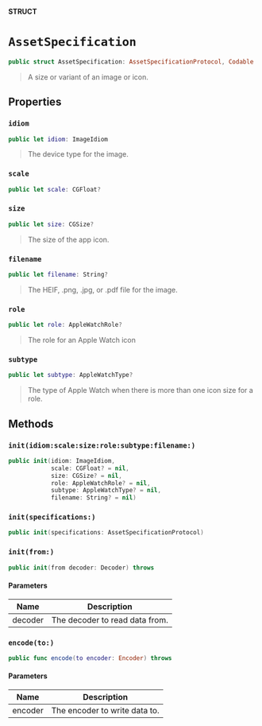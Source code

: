 **STRUCT**

# `AssetSpecification`

```swift
public struct AssetSpecification: AssetSpecificationProtocol, Codable
```

> A size or variant of an image or icon.

## Properties
### `idiom`

```swift
public let idiom: ImageIdiom
```

> The device type for the image.

### `scale`

```swift
public let scale: CGFloat?
```

### `size`

```swift
public let size: CGSize?
```

> The size of the app icon.

### `filename`

```swift
public let filename: String?
```

> The HEIF, .png, .jpg, or .pdf file for the image.

### `role`

```swift
public let role: AppleWatchRole?
```

> The role for an Apple Watch icon

### `subtype`

```swift
public let subtype: AppleWatchType?
```

> The type of Apple Watch when there is more than one icon size for a role.

## Methods
### `init(idiom:scale:size:role:subtype:filename:)`

```swift
public init(idiom: ImageIdiom,
            scale: CGFloat? = nil,
            size: CGSize? = nil,
            role: AppleWatchRole? = nil,
            subtype: AppleWatchType? = nil,
            filename: String? = nil)
```

### `init(specifications:)`

```swift
public init(specifications: AssetSpecificationProtocol)
```

### `init(from:)`

```swift
public init(from decoder: Decoder) throws
```

#### Parameters

| Name | Description |
| ---- | ----------- |
| decoder | The decoder to read data from. |

### `encode(to:)`

```swift
public func encode(to encoder: Encoder) throws
```

#### Parameters

| Name | Description |
| ---- | ----------- |
| encoder | The encoder to write data to. |
